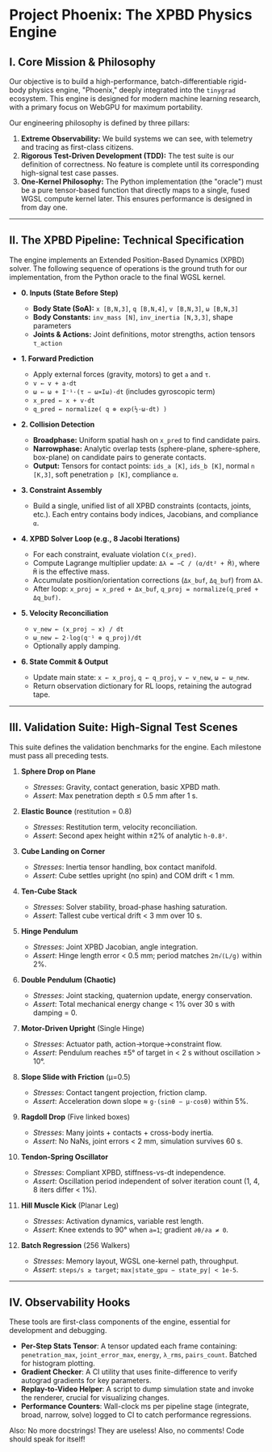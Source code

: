 # Project Phoenix: The XPBD Physics Engine

## I. Core Mission & Philosophy

Our objective is to build a high-performance, batch-differentiable rigid-body physics engine, "Phoenix," deeply integrated into the `tinygrad` ecosystem. This engine is designed for modern machine learning research, with a primary focus on WebGPU for maximum portability.

Our engineering philosophy is defined by three pillars:
1.  **Extreme Observability:** We build systems we can see, with telemetry and tracing as first-class citizens.
2.  **Rigorous Test-Driven Development (TDD):** The test suite is our definition of correctness. No feature is complete until its corresponding high-signal test case passes.
3.  **One-Kernel Philosophy:** The Python implementation (the "oracle") must be a pure tensor-based function that directly maps to a single, fused WGSL compute kernel later. This ensures performance is designed in from day one.

---

## II. The XPBD Pipeline: Technical Specification

The engine implements an Extended Position-Based Dynamics (XPBD) solver. The following sequence of operations is the ground truth for our implementation, from the Python oracle to the final WGSL kernel.

*   **0. Inputs (State Before Step)**
    *   **Body State (SoA):** `x [B,N,3]`, `q [B,N,4]`, `v [B,N,3]`, `ω [B,N,3]`
    *   **Body Constants:** `inv_mass [N]`, `inv_inertia [N,3,3]`, shape parameters
    *   **Joints & Actions:** Joint definitions, motor strengths, action tensors `τ_action`

*   **1. Forward Prediction**
    *   Apply external forces (gravity, motors) to get `a` and `τ`.
    *   `v ← v + a·dt`
    *   `ω ← ω + I⁻¹·(τ − ω×Iω)·dt` (includes gyroscopic term)
    *   `x_pred ← x + v·dt`
    *   `q_pred ← normalize( q ⊗ exp(½·ω·dt) )`

*   **2. Collision Detection**
    *   **Broadphase:** Uniform spatial hash on `x_pred` to find candidate pairs.
    *   **Narrowphase:** Analytic overlap tests (sphere-plane, sphere-sphere, box-plane) on candidate pairs to generate contacts.
    *   **Output:** Tensors for contact points: `ids_a [K]`, `ids_b [K]`, normal `n [K,3]`, soft penetration `p [K]`, compliance `α`.

*   **3. Constraint Assembly**
    *   Build a single, unified list of all XPBD constraints (contacts, joints, etc.). Each entry contains body indices, Jacobians, and compliance `α`.

*   **4. XPBD Solver Loop (e.g., 8 Jacobi Iterations)**
    *   For each constraint, evaluate violation `C(x_pred)`.
    *   Compute Lagrange multiplier update: `Δλ = −C / (α/dt² + M̃)`, where `M̃` is the effective mass.
    *   Accumulate position/orientation corrections (`Δx_buf`, `Δq_buf`) from `Δλ`.
    *   After loop: `x_proj = x_pred + Δx_buf`, `q_proj = normalize(q_pred + Δq_buf)`.

*   **5. Velocity Reconciliation**
    *   `v_new ← (x_proj − x) / dt`
    *   `ω_new ← 2·log(q⁻¹ ⊗ q_proj)/dt`
    *   Optionally apply damping.

*   **6. State Commit & Output**
    *   Update main state: `x ← x_proj`, `q ← q_proj`, `v ← v_new`, `ω ← ω_new`.
    *   Return observation dictionary for RL loops, retaining the autograd tape.

---

## III. Validation Suite: High-Signal Test Scenes

This suite defines the validation benchmarks for the engine. Each milestone must pass all preceding tests.

1.  **Sphere Drop on Plane**
    *   *Stresses*: Gravity, contact generation, basic XPBD math.
    *   *Assert*: Max penetration depth ≤ 0.5 mm after 1 s.

2.  **Elastic Bounce** (restitution = 0.8)
    *   *Stresses*: Restitution term, velocity reconciliation.
    *   *Assert*: Second apex height within ±2% of analytic `h·0.8²`.

3.  **Cube Landing on Corner**
    *   *Stresses*: Inertia tensor handling, box contact manifold.
    *   *Assert*: Cube settles upright (no spin) and COM drift < 1 mm.

4.  **Ten-Cube Stack**
    *   *Stresses*: Solver stability, broad-phase hashing saturation.
    *   *Assert*: Tallest cube vertical drift < 3 mm over 10 s.

5.  **Hinge Pendulum**
    *   *Stresses*: Joint XPBD Jacobian, angle integration.
    *   *Assert*: Hinge length error < 0.5 mm; period matches `2π√(L/g)` within 2%.

6.  **Double Pendulum (Chaotic)**
    *   *Stresses*: Joint stacking, quaternion update, energy conservation.
    *   *Assert*: Total mechanical energy change < 1% over 30 s with damping = 0.

7.  **Motor-Driven Upright** (Single Hinge)
    *   *Stresses*: Actuator path, action→torque→constraint flow.
    *   *Assert*: Pendulum reaches ±5° of target in < 2 s without oscillation > 10°.

8.  **Slope Slide with Friction** (μ=0.5)
    *   *Stresses*: Contact tangent projection, friction clamp.
    *   *Assert*: Acceleration down slope ≈ `g·(sinθ − μ·cosθ)` within 5%.

9.  **Ragdoll Drop** (Five linked boxes)
    *   *Stresses*: Many joints + contacts + cross-body inertia.
    *   *Assert*: No NaNs, joint errors < 2 mm, simulation survives 60 s.

10. **Tendon-Spring Oscillator**
    *   *Stresses*: Compliant XPBD, stiffness-vs-dt independence.
    *   *Assert*: Oscillation period independent of solver iteration count (1, 4, 8 iters differ < 1%).

11. **Hill Muscle Kick** (Planar Leg)
    *   *Stresses*: Activation dynamics, variable rest length.
    *   *Assert*: Knee extends to 90° when `a=1`; gradient `∂θ/∂a ≠ 0`.

12. **Batch Regression** (256 Walkers)
    *   *Stresses*: Memory layout, WGSL one-kernel path, throughput.
    *   *Assert*: `steps/s ≥ target`; `max|state_gpu − state_py| < 1e-5`.

---

## IV. Observability Hooks

These tools are first-class components of the engine, essential for development and debugging.

*   **Per-Step Stats Tensor**: A tensor updated each frame containing: `penetration_max`, `joint_error_max`, `energy`, `λ_rms`, `pairs_count`. Batched for histogram plotting.
*   **Gradient Checker**: A CI utility that uses finite-difference to verify autograd gradients for key parameters.
*   **Replay-to-Video Helper**: A script to dump simulation state and invoke the renderer, crucial for visualizing changes.
*   **Performance Counters**: Wall-clock ms per pipeline stage (integrate, broad, narrow, solve) logged to CI to catch performance regressions.

Also: No more docstrings! They are useless! Also, no comments! Code should speak for itself!